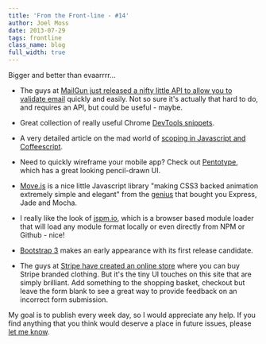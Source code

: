 ```yaml
---
title: 'From the Front-line - #14'
author: Joel Moss
date: 2013-07-29
tags: frontline
class_name: blog
full_width: true
---
```


Bigger and better than evaarrrr...

 - The guys at [MailGun just released a nifty little API to allow you to validate email](http://blog.mailgun.com/post/free-email-validation-api-for-web-forms/) quickly and easily. Not so sure it's actually that hard to do, and requires an API, but could be useful - maybe.

 - Great collection of really useful Chrome [DevTools snippets](http://bgrins.github.io/devtools-snippets/).

 - A very detailed article on the mad world of [scoping in Javascript and Coffeescript](http://raganwald.com/2013/07/27/Ive-always-been-mad.html).

 - Need to quickly wireframe your mobile app? Check out [Pentotype](http://www.pentotype.com/), which has a great looking pencil-drawn UI.

 - [Move.js](http://visionmedia.github.io/move.js/) is a nice little Javascript library "making CSS3 backed animation extremely simple and elegant" from the [genius](https://github.com/visionmedia) that bought you Express, Jade and Mocha.

 - I really like the look of [jspm.io](http://jspm.io/), which is a browser based module loader that will load any module format locally or even directly from NPM or Github - nice!

 - [Bootstrap 3](http://getbootstrap.com/) makes an early appearance with its first release candidate.

 - The guys at [Stripe have created an online store](https://shop.stripe.com/) where you can buy Stripe branded clothing. But it's the tiny UI touches on this site that are simply brilliant. Add something to the shopping basket, checkout but leave the form blank to see a great way to provide feedback on an incorrect form submission.

My goal is to publish every week day, so I would appreciate any help. If you find anything that you think would deserve a place in future issues, please [let me know](mailto:jmoss@codio.com).